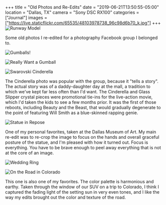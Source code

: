 +++
title = "Old Photos and Re-Edits"
date = "2019-06-21T13:50:55-05:00"
location = "Dallas, TX"
camera = "Sony DSC RX100"
categories = ["Journal"]
images = ["https://live.staticflickr.com/65535/48103978738_96c98d6b70_k.jpg"]
+++
![Runway Model](https://live.staticflickr.com/65535/48103978738_96c98d6b70_k.jpg)
<!--more-->

Some old photos I re-edited for a photography Facebook group I belonged to.

![Gumballs!](https://live.staticflickr.com/65535/48104041482_c1beb1ed28_k.jpg)

![Really Want a Gumball](https://live.staticflickr.com/65535/48103929541_4df185ea04_k.jpg)

![Swarovski Cinderella](https://live.staticflickr.com/65535/48104041527_4d0deb341a_k.jpg)
           
The Cinderella photo was popular with the group, because it "tells a story". The actual story was of a daddy-daughter day at the mall, a tradition to which we've kept far less often than I'd want. The Cinderella and Glass Slipper crystal pieces were promotional tie-ins for the live-action movie, which I'd taken the kids to see a few months prior. It was the first of those reboots, including Beauty and the Beast, that would gradually degenerate to the point of featuring Will Smith as a blue-skinned rapping genie. 

![Statue in Repose](https://live.staticflickr.com/65535/48104041387_c9db8b2e96_k.jpg)
           
One of my personal favorites, taken at the Dallas Museum of Art. My main re-edit was to re-crop the image to focus on the hands and overall graceful posture of the statue, and I'm pleased with how it turned out. Focus is everything. You have to be brave enough to peel away everything that is not at the core of an image.

![Wedding Ring](https://live.staticflickr.com/65535/48103978683_9c83280498_k.jpg)

![On the Road in Colorado](https://live.staticflickr.com/65535/48103929516_bfb003217a_k.jpg)
           
This one is also one of my favorites. The color palette is harmonious and earthy. Taken through the window of our SUV on a trip to Colorado, I think I captured the fading light of the setting sun in very even tones, and I like the way my edits brought out the color and texture of the road. 
